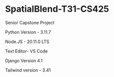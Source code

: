# SpatialBlend-T31-CS425
Senior Capstone Project

Python Version - 3.11.7

Node.JS - 20.11.0 LTS

Text Editor- VS Code

Django Version 4.1

Tailwind version - 3.41